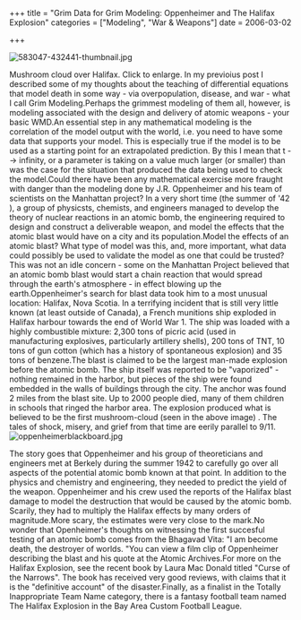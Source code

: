 +++
title = "Grim Data for Grim Modeling: Oppenheimer and The Halifax Explosion"
categories = ["Modeling", "War & Weapons"]
date = 2006-03-02


+++

<img src="https://www.fractalog.com/jpg/583047-432441-thumbnail.jpg" alt="583047-432441-thumbnail.jpg"/>

Mushroom cloud over Halifax. Click to enlarge. In my previoius post I described some of my thoughts about the teaching of differential equations that model death in some way - via overpopulation, disease, and war - what I call Grim Modeling.Perhaps the grimmest modeling of them all, however, is modeling associated with the design and delivery of atomic weapons - your basic WMD.An essential step in any mathematical modeling is the correlation of the model output with the world, i.e. you need to have some data that supports your model. This is especially true if the model is to be used as a starting point for an extrapolated prediction. By this I mean that t --> infinity, or a parameter is taking on a value much larger (or smaller) than was the case for the situation that produced the data being used to check the model.Could there have been any mathematical exercise more fraught with danger than the modeling done by J.R. Oppenheimer and his team of scientists on the Manhattan project? In a very short time (the summer of '42 ), a group of physicsts, chemists, and engineers managed to develop the theory of nuclear reactions in an atomic bomb, the engineering required to design and construct a deliverable weapon, and model the effects that the atomic blast would have on a city and its population.Model the effects of an atomic blast? What type of model was this, and, more important, what data could possibly be used to validate the model as one that could be trusted? This was not an idle concern - some on the Manhattan Project believed that an atomic bomb blast would start a chain reaction that would spread through the earth's atmosphere - in effect blowing up the earth.Oppenheimer's search for blast data took him to a most unusual location: Halifax, Nova Scotia. In a terrifying incident that is still very little known (at least outside of Canada), a French munitions ship exploded in Halifax harbour towards the end of World War 1. The ship was loaded with a highly combustible mixture: 2,300 tons of picric acid (used in manufacturing explosives, particularly artillery shells), 200 tons of TNT, 10 tons of gun cotton (which has a history of spontaneous explosion) and 35 tons of benzene.The blast is claimed to be the largest man-made explosion before the atomic bomb. The ship itself was reported to be "vaporized" - nothing remained in the harbor, but pieces of the ship were found embedded in the walls of buildings through the city. The anchor was found 2 miles from the blast site. Up to 2000 people died, many of them children in schools that ringed the harbor area. The explosion produced what is believed to be the first mushroom-cloud (seen in the above image) . The tales of shock, misery, and grief from that time are eerily parallel to 9/11.<img src="https://www.fractalog.com/jpg/oppenheimerblackboard.jpg" alt="oppenheimerblackboard.jpg"/>

The story goes that Oppenheimer and his group of theoreticians and engineers met at Berkely during the summer 1942 to carefully go over all aspects of the potential atomic bomb known at that point. In addition to the physics and chemistry and engineering, they needed to predict the yield of the weapon. Oppenheimer and his crew used the reports of the Halifax blast damage to model the destruction that would be caused by the atomic bomb. Scarily, they had to multiply the Halifax effects by many orders of magnitude.More scary, the estimates were very close to the mark.No wonder that Openheimer's thoughts on witnessing the first succesful testing of an atomic bomb comes from the Bhagavad Vita: "I am become death, the destroyer of worlds. "You can view a film clip of Oppenheimer describing the blast and his quote at the Atomic Archives.For more on the Halifax Explosion, see the recent book by Laura Mac Donald titled "Curse of the Narrows". The book has received very good reviews, with claims that it is the "definitive account" of the disaster.Finally, as a finalist in the Totally Inappropriate Team Name category, there is a fantasy football team named The Halifax Explosion in the Bay Area Custom Football League.